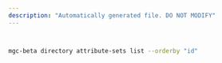 ```yaml
---
description: "Automatically generated file. DO NOT MODIFY"
---
```


```bash


mgc-beta directory attribute-sets list --orderby "id"

```